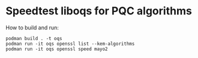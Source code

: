 # Speedtest liboqs for PQC algorithms

How to build and run:

	podman build . -t oqs
	podman run -it oqs openssl list --kem-algorithms
	podman run -it oqs openssl speed mayo2  

